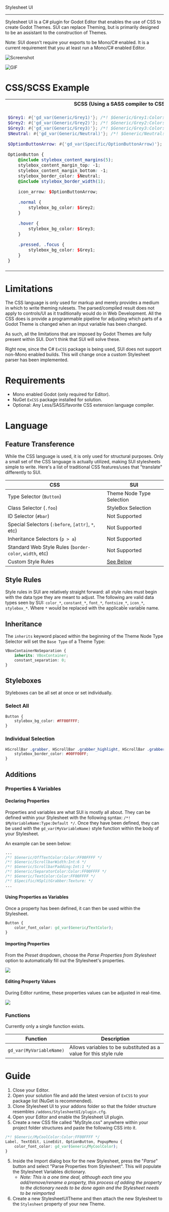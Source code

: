 ﻿Stylesheet UI
_____________
Stylesheet UI is a C# plugin for Godot Editor that enables the use of CSS to create Godot Themes. SUI can replace Theming, but is primarily designed to be an assistant to the construction of Themes.

Note: SUI doesn't require your exports to be Mono/C# enabled. It is a current requirement that you at least run a Mono/C# enabled Editor.

![Screenshot](Docs/Screenshot.png)

![GIF](Docs/Showcase.gif)

# CSS/SCSS Example
<table>
    <tr>
        <th>SCSS (Using a SASS compiler to CSS for SUI ingestion)</th>
        <th>CSS</th>
    </tr>
<tr><td>

```scss
$Grey1: #{'gd_var(Generic/Grey1)'}; /*! $Generic/Grey1:Color:FF00FFFF */
$Grey2: #{'gd_var(Generic/Grey2)'}; /*! $Generic/Grey2:Color:FF00FFFF */
$Grey3: #{'gd_var(Generic/Grey3)'}; /*! $Generic/Grey3:Color:FF00FFFF */
$Neutral: #{'gd_var(Generic/Neutral)'}; /*! $Generic/Neutral:Color:FF00FFFF */

$OptionButtonArrow: #{'gd_var(Specific/OptionButtonArrow)'}; /*! $Specific/OptionButtonArrow:Texture: */

OptionButton {
    @include stylebox_content_margins(5);
    stylebox_content_margin_top: -1;
    stylebox_content_margin_bottom: -1;
    stylebox_border_color: $Neutral;
    @include stylebox_border_width(1);

    icon_arrow: $OptionButtonArrow;

    .normal {
        stylebox_bg_color: $Grey2;
    }

    .hover {
        stylebox_bg_color: $Grey3;
    }

    .pressed, .focus {
        stylebox_bg_color: $Grey1;
    }
}
```

</td><td>

```css
/*! $Generic/Grey1:Color:FF00FFFF */
/*! $Generic/Grey2:Color:FF00FFFF */
/*! $Generic/Grey3:Color:FF00FFFF */
/*! $Generic/Neutral:Color:FF00FFFF */
/*! $Specific/OptionButtonArrow:Texture: */
OptionButton {
    stylebox_content_margin_left: 5;
    stylebox_content_margin_right: 5;
    stylebox_content_margin_top: 5;
    stylebox_content_margin_bottom: 5;
    stylebox_content_margin_top: -1;
    stylebox_content_margin_bottom: -1;
    stylebox_border_color: gd_var(Generic/Neutral);
    stylebox_border_width_left: 1;
    stylebox_border_width_top: 1;
    stylebox_border_width_right: 1;
    stylebox_border_width_bottom: 1;
    icon_arrow: gd_var(Specific/OptionButtonArrow);
}
OptionButton .normal {
    stylebox_bg_color: gd_var(Generic/Grey2);
}
OptionButton .hover {
    stylebox_bg_color: gd_var(Generic/Grey3);
}
OptionButton .pressed, OptionButton .focus {
    stylebox_bg_color: gd_var(Generic/Grey1);
}
```

</td></tr>
</table>

# Limitations
The CSS language is only used for markup and merely provides a medium in which to write theming rulesets. The parsed/compiled result does not apply to controls/UI as it traditionally would do in Web Development. All the CSS does is provide a programmable pipeline for adjusting which parts of a Godot Theme is changed when an input variable has been changed.

As such, all the limitations that are imposed by Godot Themes are fully present within SUI. Don't think that SUI will solve these.

Right now, since the C# `ExCSS` package is being used, SUI does not support non-Mono enabled builds. This will change once a custom Stylesheet parser has been implemented.

# Requirements
- Mono enabled Godot (only required for Editor).
- NuGet `ExCSS` package installed for solution.
- Optional: Any Less/SASS/favorite CSS extension language compiler.

# Language
## Feature Transference
While the CSS language is used, it is only used for structural purposes. Only a small set of the CSS language is actually utilized, making SUI stylesheets simple to write. Here's a list of traditional CSS features/uses that "translate" differently to SUI.

| CSS                                                     | SUI                       |
|---------------------------------------------------------|---------------------------|
| Type Selector (`Button`)                                | Theme Node Type Selection |
| Class Selector (`.foo`)                                 | StyleBox Selection        |
| ID Selector (`#bar`)                                    | Not Supported             |
| Special Selectors (`:before`, `[attr]`, `*`, etc)       | Not Supported             |
| Inheritance Selectors (`p > a`)                         | Not Supported             |
| Standard Web Style Rules (`border-color`, `width`, etc) | Not Supported             |
| Custom Style Rules                                      | [See Below](#Style-Rules) |

## Style Rules
Style rules in SUI are relatively straight forward: all style rules must begin with the data type they are meant to adjust. The following are valid data types seen by SUI: `color_*`, `constant_*`, `font_*`, `fontsize_*`, `icon_*`, `stylebox_*`. Where `*` would be replaced with the applicable variable name.

## Inheritance
The `inherits` keyword placed within the beginning of the Theme Node Type Selector will set the `Base Type` of a Theme Type:

```css
VBoxContainerNoSeparation {
    inherits: VBoxContainer;
    constant_separation: 0;
}
```

## Styleboxes
Styleboxes can be all set at once or set individually.

### Select All
```css
Button {
    stylebox_bg_color: #FF00FFFF;
}
```

### Individual Selection
```css
HScrollBar .grabber, HScrollBar .grabber_highlight, HScrollBar .grabber_pressed {
    stylebox_border_color: #00FF00FF;
}
```
## Additions

### Properties & Variables
#### Declaring Properties
Properties and variables are what SUI is mostly all about. They can be defined within your Stylesheet with the following syntax: `/*! $MyVariableName:Type:Default */`. Once they have been defined, they can be used with the `gd_var(MyVariableName)` style function within the body of your Stylesheet.

An example can be seen below:

```css
... 
/*! $Generic/OffTextColor:Color:FF00FFFF */
/*! $Generic/ScrollbarWidth:Int:6 */
/*! $Generic/ScrollbarPadding:Int:1 */
/*! $Generic/SeparatorColor:Color:FF00FFFF */
/*! $Generic/TextColor:Color:FF00FFFF */
/*! $Specific/HSplitGrabber:Texture: */
...
```

#### Using Properties as Variables
Once a property has been defined, it can then be used within the Stylesheet.

```css
Button {
    color_font_color: gd_var(Generic/TextColor);
}
```

#### Importing Properties

From the _Preset_ dropdown, choose the _Parse Properties from Stylesheet_ option to automatically fill out the Stylesheet's properties.

![](Docs/VariablesDefinedDuringImport.png)

#### Editing Property Values
During Editor runtime, these properties values can be adjusted in real-time.

![](Docs/ChangingPropertyValues.png)

### Functions
Currently only a single function exists.

| Function                 | Description                                                       |
|--------------------------|-------------------------------------------------------------------|
| `gd_var(MyVariableName)` | Allows variables to be substituted as a value for this style rule |

# Guide
1) Close your Editor. 
2) Open your solution file and add the latest version of `ExCSS` to your package list (NuGet is recommended).
3) Clone Stylesheet UI to your addons folder so that the folder structure resembles `/addons/StylesheetUI/plugin.cfg`.
4) Open your Editor and enable the Stylesheet UI plugin.
5) Create a new CSS file called "MyStyle.css" anywhere within your project folder structures and paste the following CSS into it.
```css
/*! $Generic/MyCoolColor:Color:FF00FFFF */
Label, TextEdit, LineEdit, OptionButton, PopupMenu {
    color_font_color: gd_var(Generic/MyCoolColor);
}
```
5) Inside the Import dialog box for the new Stylesheet, press the "_Parse_" button and select "Parse Properties from Stylesheet". This will populate the Stylesheet Variables dictionary.
   - _Note: This is a one time deal, although each time you add/remove/rename a property, this process of adding the property to the dictionary needs to be done again and the Stylesheet needs to be reimported_
6) Create a new StylesheetUITheme and then attach the new Stylesheet to the `Stylesheet` property of your new Theme.